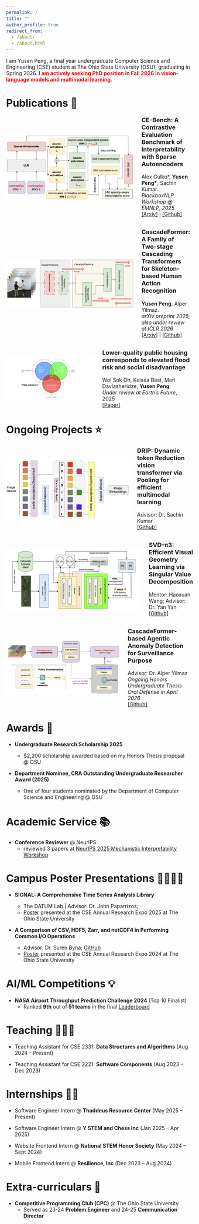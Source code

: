 ```yaml
---
permalink: /
title: ""
author_profile: true
redirect_from: 
  - /about/
  - /about.html
---
```


I am Yusen Peng, a final year undergraduate Computer Science and Engineering (CSE) student at The Ohio State University (OSU), graduating in Spring 2026. <span style="color:red"><strong>I am actively seeking PhD position in Fall 2026 in vision-language models and multimodal learning</strong></span>.

Publications 🚀
======

<div style="display:flex;align-items:center;margin-bottom:30px;">
  <img src="../images/CE-Bench.png" alt="CE-Bench" style="width:350px;height:180px;margin-right:20px;">
  <div class="paper-info">
    <h3 style="margin-top:0;">CE-Bench: A Contrastive Evaluation Benchmark of Interpretability with Sparse Autoencoders</h3>
    Alex Gulko*, <strong>Yusen Peng*</strong>, Sachin Kumar.<br>
    <i>BlackboxNLP Workshop @ EMNLP, 2025</i><br>
    <a href="https://arxiv.org/abs/2509.00691" target="_blank">[Arxiv]</a> | 
    <a href="https://github.com/Yusen-Peng/CE-Bench" target="_blank">[Github]</a>
  </div>
</div>

<div style="display:flex;align-items:center;margin-bottom:30px;">
  <img src="../images/CascadeFormer.png" alt="CascadeFormer" style="width:350px;height:140px;margin-right:20px;">
  <div class="paper-info">
    <h3 style="margin-top:0;">CascadeFormer: A Family of Two-stage Cascading Transformers for Skeleton-based Human Action Recognition</h3>
    <strong>Yusen Peng</strong>, Alper Yilmaz.<br>
    <i>arXiv preprint 2025; also under review at ICLR 2026</i><br>
    <a href="https://arxiv.org/abs/2509.00692" target="_blank">[Arxiv]</a> | 
    <a href="https://github.com/Yusen-Peng/CascadeFormer" target="_blank">[Github]</a>
  </div>
</div>

<div style="display:flex;align-items:center;margin-bottom:30px;">
  <img src="../images/public_housing.png" alt="public_housing" style="width:300px;height:120px;margin-right:20px;">
  <div class="paper-info">
    <h3 style="margin-top:0;">Lower-quality public housing corresponds to elevated flood risk and social disadvantage</h3>
    Woi Sok Oh, Kelsea Best, Meri Davlasheridze, <strong>Yusen Peng</strong><br>
    <i>Under review at Earth’s Future</i>, 2025<br>
    <a href="https://docs.google.com/document/d/1xQ40GUl8wWLM5I9q8T6M7Y-kDxelpi6-lIUt2vzz3KQ/edit?usp=sharing" target="_blank">[Paper]</a>
  </div>
</div>

Ongoing Projects ⭐️
======

<div style="display:flex;align-items:center;margin-bottom:30px;">
  <img src="../images/DRIP.png" alt="DRIP" style="width:350px;height:170px;margin-right:20px;">
  <div class="paper-info">
    <h3 style="margin-top:0;">DRIP: Dynamic token Reduction vIsion transformer via Pooling for efficient multimodal learning</h3>
    Advisor: Dr. Sachin Kumar<br>
    <a href="https://github.com/Yusen-Peng/DRIP" target="_blank">[Github]</a>
  </div>
</div>

<div style="display:flex;align-items:center;margin-bottom:30px;">
  <img src="../images/SVD-Pi3.png" alt="SVD-Pi3" style="width:370px;height:170px;margin-right:20px;">
  <div class="paper-info">
    <h3 style="margin-top:0;">SVD-π3: Efficient Visual Geometry Learning via Singular Value Decomposition</h3>
    Mentor: Haoxuan Wang; Advisor: Dr. Yan Yan<br> 
    <a href="https://github.com/Yusen-Peng/SVD-Pi3" target="_blank">[Github]</a>
  </div>
</div>

<div style="display:flex;align-items:center;margin-bottom:30px;">
  <img src="../images/AD-Agent.png" alt="SVD-Pi3" style="width:350px;height:150px;margin-right:20px;">
  <div class="paper-info">
    <h3 style="margin-top:0;">CascadeFormer-based Agentic Anomaly Detection for Surveillance Purpose</h3>
    Advisor: Dr. Alper Yilmaz<br> 
    <i>Ongoing Honors Undergraduate Thesis</i><br>
    <i>Oral Defense in April 2026</i><br>
    <a href="https://github.com/Yusen-Peng/CascadeFormer-AD-Agent" target="_blank">[Github]</a>
  </div>
</div>


Awards 🏅
======

* **Undergraduate Research Scholarship 2025**
  * $2,200 scholarship awarded based on my Honors Thesis proposal @ OSU

* **Department Nominee, CRA Outstanding Undergraduate Researcher Award (2025)**
  * One of four students nominated by the Department of Computer Science and Engineering @ OSU


Academic Service 📚
======

* **Conference Reviewer** @ NeurIPS
  * reviewed 3 papers at [NeurIPS 2025 Mechanistic Interpretability Workshop](https://mechinterpworkshop.com)


Campus Poster Presentations 👨‍👨‍👦‍👦
======

* **SIGNAL: A Comprehensive Time Series Analysis Library**
  * The DATUM Lab \| Advisor: Dr. John Paparrizos; 
  * [Poster](https://drive.google.com/file/d/1WV9PNwhTVWQE94SSKilK8oGx4dYKENP-/view?usp=sharing) presented at the CSE Annual Research Expo 2025 at The Ohio State University

* **A Comparison of CSV, HDF5, Zarr, and netCDF4 in Performing Common I/O Operations**
  * Advisor: Dr. Suren Byna; [GitHub](https://github.com/Yusen-Peng/File-IO-Benchmark)
  * [Poster](https://drive.google.com/file/d/1Q3U9HihDamZp9HKgECZaG2mGMs0BFeRe/view) presented at the CSE Annual Research Expo 2024 at The Ohio State University


AI/ML Competitions 💡
======

* **NASA Airport Throughput Prediction Challenge 2024** (Top 10 Finalist)
  * Ranked **9th** out of **51 teams** in the final [Leaderboard](https://bitgrit.net/competition/23)

Teaching 🧑🏻‍🏫
======

* Teaching Assistant for CSE 2331: **Data Structures and Algorithms** (Aug 2024 – Present)

* Teaching Assistant for CSE 2221: **Software Components** (Aug 2023 – Dec 2023)


Internships 👨‍💻
======

* Software Engineer Intern @ **Thaddeus Resource Center** (May 2025 – Present)

* Software Engineer Intern @ **Y STEM and Chess Inc** (Jan 2025 – Apr 2025)

* Website Frontend Intern @ **National STEM Honor Society** (May 2024 – Sept 2024)

* Mobile Frontend Intern @ **Resilience, Inc** (Dec 2023 – Aug 2024)

Extra-curriculars 🔮
======

* **Competitive Programming Club (CPC)** @ The Ohio State University
  * Served as 23-24 **Problem Engineer** and 24-25 **Communication Director**
